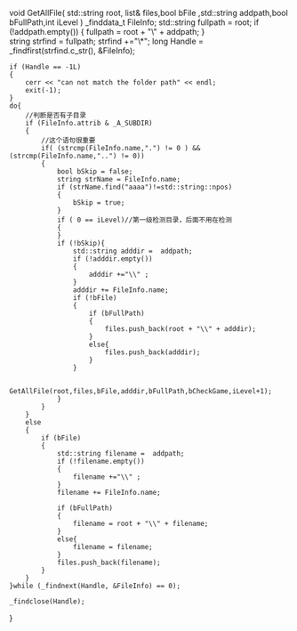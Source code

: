   void GetAllFile( std::string root, list<string>& files,bool bFile ,std::string addpath,bool bFullPath,int iLevel )
      _finddata_t FileInfo;
  	std::string fullpath = root;
  	if (!addpath.empty())
  	{
  		fullpath = root + "\\" + addpath;
  	}	
  	string strfind = fullpath;
  	strfind +="\\*";
  	long Handle = _findfirst(strfind.c_str(), &FileInfo);
  
  
  	if (Handle == -1L)
  	{
  		cerr << "can not match the folder path" << endl;
  		exit(-1);
  	}
  	do{
  		//判断是否有子目录
  		if (FileInfo.attrib & _A_SUBDIR)    
  		{
  			//这个语句很重要
  			if( (strcmp(FileInfo.name,".") != 0 ) &&(strcmp(FileInfo.name,"..") != 0))   
  			{
  				bool bSkip = false;
  				string strName = FileInfo.name;
  				if (strName.find("aaaa")!=std::string::npos)
  				{
  					bSkip = true;
  				}
  				if ( 0 == iLevel)//第一级检测目录，后面不用在检测
  				{
  				}
  				if (!bSkip){
  					std::string adddir =  addpath;
  					if (!adddir.empty())
  					{
  						adddir +="\\" ;
  					}	
  					adddir += FileInfo.name;
  					if (!bFile)
  					{
  						if (bFullPath)
  						{
  							files.push_back(root + "\\" + adddir);
  						}
  						else{
  							files.push_back(adddir);
  						}
  					}
  
  					GetAllFile(root,files,bFile,adddir,bFullPath,bCheckGame,iLevel+1);
  				}
  			}
  		}
  		else  
  		{					
  			if (bFile)
  			{
  				std::string filename =  addpath;
  				if (!filename.empty())
  				{
  					filename +="\\" ;
  				}	
  				filename += FileInfo.name;
  
  				if (bFullPath)
  				{
  					filename = root + "\\" + filename;
  				}
  				else{
  					filename = filename;
  				}
  				files.push_back(filename);
  			}
  		}
  	}while (_findnext(Handle, &FileInfo) == 0);
  
  	_findclose(Handle);
  }